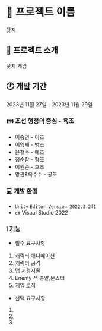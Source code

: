 # 📗 프로젝트 이름
닷지

## 📄 프로젝트 소개
닷지 게임

## 🕐 개발 기간
2023년 11월 27일 - 2023년 11월 29일

### 👪 조선 행정의 중심 - 육조
- 이승연 - 이조
- 이영재 - 병조
- 윤철주 - 예조
- 정순창 - 형조
- 이원준 - 호조
- 왕관&옥수수 - 공조
  
### 💻 개발 환경
- `Unity` `Editor Version 2022.3.2f1`
- `c#` Visual Studio 2022

### ❕ 기능
- 필수 요구사항
1. 캐릭터 애니메이션
2. 캐릭터 공격
3. 맵 지형지물
4. Enemy 적 총알,몬스터
5. 게임 로직
  
- 선택 요구사항
1. 
2. 
3. 
